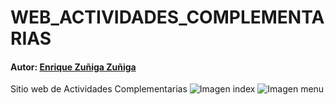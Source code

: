 # WEB_ACTIVIDADES_COMPLEMENTARIAS
#### Autor: [Enrique Zuñiga Zuñiga](https://github.com/zenriquezs)
Sitio web de Actividades Complementarias
![Imagen index](https://drive.google.com/uc?id=1kRLr6_rnQ_ixhaiSkPrr1jEhdH9zU665)
![Imagen menu](https://drive.google.com/uc?id=1Nl6939gaFKkQXqvIXk8KwyerWe1X81gN)
